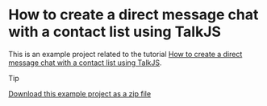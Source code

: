 # How to create a direct message chat with a contact list using TalkJS

This is an example project related to the tutorial [How to create a direct message chat with a contact list using TalkJS](https://talkjs.com/resources/chat-contact-list/).

> [!TIP]
> [Download this example project as a zip file](https://github.com/talkjs/talkjs-examples/releases/latest/download/howtos.how-to-create-a-direct-message-chat-with-contact-list.zip)